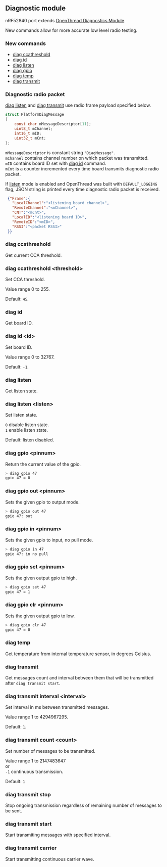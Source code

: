 ## Diagnostic module

nRF52840 port extends [OpenThread Diagnostics Module][DIAG].

New commands allow for more accurate low level radio testing.

### New commands
 * [diag ccathreshold](#diag-ccathreshold)
 * [diag id](#diag-id)
 * [diag listen](#diag-listen)
 * [diag gpio](#diag-gpio)
 * [diag temp](#diag-temp)
 * [diag transmit](#diag-transmit)

### Diagnostic radio packet
[diag listen](#diag-listen) and [diag transmit](#diag-transmit) use radio frame payload specified below.

 ```c
 struct PlatformDiagMessage
 {
     const char mMessageDescriptor[11];
     uint8_t mChannel;
     int16_t mID;
     uint32_t mCnt;
 };
 ```

`mMessageDescriptor` is constant string `"DiagMessage"`.<br />
`mChannel` contains channel number on which packet was transmitted.<br />
`mID` contains board ID set with [diag id](#diag-id) command.<br />
`mCnt` is a counter incremented every time board transmits diagnostic radio packet.

If [listen](#diag-listen) mode is enabled and OpenThread was built with `DEFAULT_LOGGING` flag, JSON string is printed every time diagnostic radio packet is received.

```JSON
 {"Frame":{
   "LocalChannel":"<listening board channel>",
   "RemoteChannel":"<mChannel>",
   "CNT":"<mCnt>",
   "LocalID":"<listening board ID>",
   "RemoteID":"<mID>",
   "RSSI":"<packet RSSI>"
 }}
```

### diag ccathreshold
Get current CCA threshold.

### diag ccathreshold \<threshold\>
Set CCA threshold.

Value range 0 to 255.

Default: `45`.

### diag id
Get board ID.

### diag id \<id\>
Set board ID.

Value range 0 to 32767.

Default: `-1`.

### diag listen
Get listen state.

### diag listen \<listen\>
Set listen state.

`0` disable listen state.<br />
`1` enable listen state.

Default: listen disabled.

### diag gpio \<pinnum\>
Return the current value of the gpio.
```bash
> diag gpio 47
gpio 47 = 0
```

### diag gpio out \<pinnum\>
Sets the given gpio to output mode.
```bash
> diag gpio out 47
gpio 47: out
```

### diag gpio in \<pinnum\>
Sets the given gpio to input, no pull mode.
```bash
> diag gpio in 47
gpio 47: in no pull
```

### diag gpio set \<pinnum\>
Sets the given output gpio to high.
```bash
> diag gpio set 47
gpio 47 = 1
```

### diag gpio clr \<pinnum\>
Sets the given output gpio to low.
```bash
> diag gpio clr 47
gpio 47 = 0
```

### diag temp
Get temperature from internal temperature sensor, in degrees Celsius.

### diag transmit
Get messages count and interval between them that will be transmitted after `diag transmit start`.

### diag transmit interval \<interval\>
Set interval in ms between transmitted messages.

Value range 1 to 4294967295.

Default: `1`.

### diag transmit count \<count\>
Set number of messages to be transmitted.

Value range 1 to 2147483647<br />
or<br />
`-1` continuous transmission.

Default: `1`

### diag transmit stop
Stop ongoing transmission regardless of remaining number of messages to be sent.

### diag transmit start
Start transmiting messages with specified interval.

### diag transmit carrier
Start transmitting continuous carrier wave.

[DIAG]: ./../../../src/diag/README.md